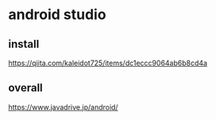 # android studio
## install
https://qiita.com/kaleidot725/items/dc1eccc9064ab6b8cd4a

## overall
https://www.javadrive.jp/android/

